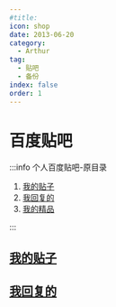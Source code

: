 ```yaml
---
#title: 
icon: shop
date: 2013-06-20
category:
  - Arthur
tag:
  - 贴吧
  - 备份
index: false
order: 1
---
```

# 百度贴吧

:::info 个人百度贴吧-原目录

1. [我的贴子](https://tieba.baidu.com/i/i/my_tie)
2. [我回复的](https://tieba.baidu.com/i/i/my_reply)
3. [我的精品](https://tieba.baidu.com/i/i/feature)

:::

## [我的贴子](/Arthur/Tieba/我的贴子)

## [我回复的](/Arthur/Tieba/我回复的)
